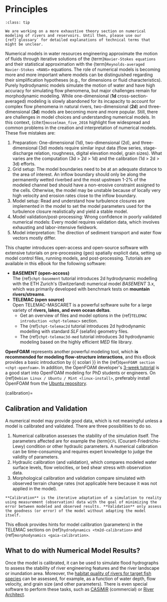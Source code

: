 # Principles

```{admonition} Theory chapter under development
:class: tip

We are working on a more exhaustive theory section on numerical modeling of rivers and reservoirs. Until then, please use our {ref}`glossary` for detailed explanations of technical terms that might be unclear.
```

Numerical models in water resources engineering approximate the motion of fluids through iterative solutions of the {term}`Navier-Stokes equations` and their statistical approximation with the {term}`Reynolds-averaged Navier-Stokes <RANS>` equations. The role of numerical models is becoming more and more important where models can be distinguished regarding their simplification hypotheses (e.g., for dimensions or fluid characteristics). Purely hydrodynamic models simulate the motion of water and have high accuracy for simulating flow phenomena, but major challenges remain for morphodynamic modeling. While one-dimensional (**1d** cross-section-averaged) modeling is slowly abandoned for its incapacity to account for complex flow phenomena in natural rivers, two-dimensional (**2d**) and three-dimensional (**3d**) models are becoming more and more popular. Still, there are challenges in model choices and understanding numerical models. In this context, {cite:t}`mosselman_five_2016` highlight five widespread and common problems in the creation and interpretation of numerical models. These five mistakes are:

1. Preparation: One-dimensional (1d), two-dimensional (2d), and three-dimensional (3d) models require similar input data (flow series, stage-discharge relation, roughness, digital elevation model, grain sizes). What varies are the computation (3d > 2d > 1d) and the calibration (1d > 2d > 3d) efforts.
2. Grid setup: The model boundaries need to be at an adequate distance to the area of interest. An inflow boundary should only be along the permanently wetted riverbed and the most upstream 1-2% of the modeled channel bed should have a non-erosive constraint assigned to the cells. Otherwise, the model may be unstable because of locally very high velocity and erosion rates close to the inflow boundary.
3. Model setup: Read and understand how turbulence closures are implemented in the model to set the model parameters used for the turbulence closure realistically and yield a stable model.
4. Model validation/post-processing: Wrong confidence in poorly validated numerical models: Every model requires validation data, which involves exhausting and labor-intensive fieldwork.
5. Model interpretation: The direction of sediment transport and water flow vectors mostly differ.

This chapter introduces open-access and open-source software with extensive tutorials on pre-processing (geo) spatially explicit data, setting up model control files, running models, and post-processing. Tutorials are available in this eBook for the following software:

* **BASEMENT (open-access)**<br>The {ref}`chpt-basement` tutorial introduces 2d hydrodynamic modelling with the ETH Zurich's (Switzerland) numerical model *BASEMENT* 3.x, which was primarily developed with benchmark tests on **mountain rivers/streams**.
* **TELEMAC (open source)**<br>Open TELEMAC-MASCARET is a powerful software suite for a large variety of **rivers, lakes, and even ocean deltas**.
  * Get an overview of files and model options in the {ref}`TELEMAC introduction <chpt-telemac>` section.
  * The {ref}`chpt-telemac2d` tutorial introduces 2d hydrodynamic modelling with standard *SLF* (selafin) geometry files.
  * The {ref}`chpt-telemac3d-med` tutorial introduces 3d hydrodynamic modeling based on the highly efficient *MED* file library.

**OpenFOAM** represents another powerful modeling tool, which **is recommended for modeling flow-structure interactions**, and this eBook provides a basic introduction by {{ scolari }} in the {ref}`OpenFOAM section <chpt-openfoam>`. In addition, the OpenFOAM developer's [3-week tutorial](https://wiki.openfoam.com/index.php?title=%223_weeks%22_series) is a good start into OpenFOAM modeling for PhD students or engineers. On {ref}`Debian Linux / Ubuntu / Mint <linux-install>`, preferably install OpenFOAM from the [Ubuntu repository](https://develop.openfoam.com/Development/openfoam/-/wikis/precompiled/debian#ubuntu).

(calibration)=
## Calibration and Validation

A numerical model may provide good data, which is not meaningful unless a model is calibrated and validated. There are three possibilities to do so.

1. Numerical calibration assesses the stability of the simulation itself. The parameters affected are for example the {term}`CFL` (Courant-Friedrichs-Lewy) condition or other hydraulic parameters. A numerical calibration can be time-consuming and requires expert knowledge to judge the validity of parameters.
1. Hydraulic calibration (and validation), which compares modeled water surface levels, flow velocities, or bed shear stress with observation data.
1. Morphological calibration and validation compare simulated with observed terrain change rates (not applicable here because it was not applied in the model).

```{admonition} The Difference between Calibration and Validation
**Calibration** is the iterative adaptation of a simulation to reality using measurement (observation) data with the goal of minimizing the error between modeled and observed results. **Validation** only assess the goodness (or error) of the model without adapting the model itself.
```

This eBook provides hints for model calibration (parameters) in the TELEMAC sections on {ref}`hydrodynamics <tm2d-calibration>` and {ref}`morphodynamics <gaia-calibration>`.

## What to do with Numerical Model Results?

Once the model is calibrated, it can be used to simulate flood hydrographs to assess the stability of river engineering features and the river landscape or inundation area. Moreover, the [habitat quality of rivers for target fish species](https://pubs.er.usgs.gov/publication/70121265) can be assessed, for example, as a function of water depth, flow velocity, and grain size (and other parameters). There is even special software to perform these tasks, such as [CASiMiR](http://www.casimir-software.de/ENG/index_eng.html) (commercial) or [River Architect](https://riverarchitect.github.io).
